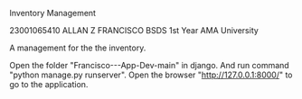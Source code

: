 Inventory Management

23001065410
ALLAN Z FRANCISCO
BSDS 1st Year
AMA University

A management for the the inventory.

Open the folder "Francisco---App-Dev-main" in django. And run command "python manage.py runserver". Open the browser "http://127.0.0.1:8000/" to go to the application.
